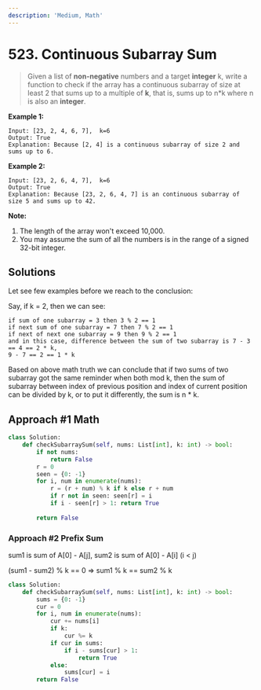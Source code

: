 ```yaml
---
description: 'Medium, Math'
---
```


# 523. Continuous Subarray Sum

> Given a list of **non-negative** numbers and a target **integer** k, write a function to check if the array has a continuous subarray of size at least 2 that sums up to a multiple of **k**, that is, sums up to n\*k where n is also an **integer**.

**Example 1:**

```text
Input: [23, 2, 4, 6, 7],  k=6
Output: True
Explanation: Because [2, 4] is a continuous subarray of size 2 and sums up to 6.
```

**Example 2:**

```text
Input: [23, 2, 6, 4, 7],  k=6
Output: True
Explanation: Because [23, 2, 6, 4, 7] is an continuous subarray of size 5 and sums up to 42.
```

**Note:**

1. The length of the array won't exceed 10,000.
2. You may assume the sum of all the numbers is in the range of a signed 32-bit integer.

## Solutions

Let see few examples before we reach to the conclusion:

Say, if k = 2, then we can see:

```text
if sum of one subarray = 3 then 3 % 2 == 1
if next sum of one subarray = 7 then 7 % 2 == 1
if next of next one subarray = 9 then 9 % 2 == 1
and in this case, difference between the sum of two subarray is 7 - 3 == 4 == 2 * k, 
9 - 7 == 2 == 1 * k
```

Based on above math truth we can conclude that if two sums of two subarray got the same reminder when both mod k, then the sum of subarray between index of previous position and index of current position can be divided by k, or to put it differently, the sum is n \* k.

## Approach \#1 Math

```python
class Solution:
    def checkSubarraySum(self, nums: List[int], k: int) -> bool:
        if not nums:
            return False
        r = 0
        seen = {0: -1}
        for i, num in enumerate(nums):
            r = (r + num) % k if k else r + num
            if r not in seen: seen[r] = i
            if i - seen[r] > 1: return True
        
        return False
```

### Approach \#2 Prefix Sum

sum1 is sum of A\[0\] - A\[j\], sum2 is sum of A\[0\] - A\[i\] \(i &lt; j\)

\(sum1 - sum2\) % k == 0 =&gt; sum1 % k == sum2 % k

```python
class Solution:
    def checkSubarraySum(self, nums: List[int], k: int) -> bool:
        sums = {0: -1}
        cur = 0
        for i, num in enumerate(nums):
            cur += nums[i]
            if k:
                cur %= k
            if cur in sums: 
                if i - sums[cur] > 1:
                    return True
            else:
                sums[cur] = i
        return False
```

